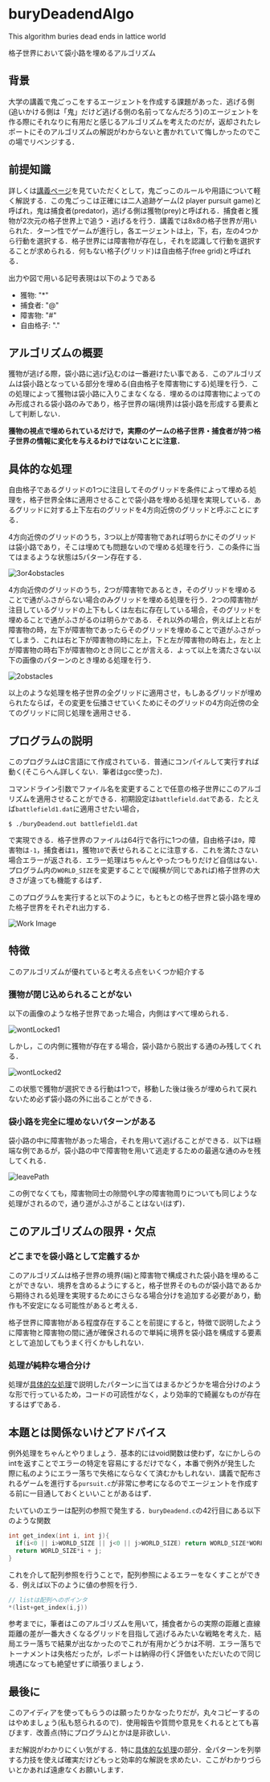 # buryDeadendAlgo
This algorithm buries dead ends in lattice world

格子世界において袋小路を埋めるアルゴリズム

## 背景
大学の講義で鬼ごっこをするエージェントを作成する課題があった．逃げる側(追いかける側は「鬼」だけど逃げる側の名前ってなんだろう)のエージェントを作る際にそれなりに有用だと感じるアルゴリズムを考えたのだが，返却されたレポートにそのアルゴリズムの解説がわからないと書かれていて悔しかったのでこの場でリベンジする．

## 前提知識
詳しくは[講義ページ](https://www.fun.ac.jp/~osawa/course/DCS/lab/1/index.html "DCS Labolatory 1")を見ていただくとして，鬼ごっこのルールや用語について軽く解説する．この鬼ごっこは正確には二人追跡ゲーム(2 player pursuit game)と呼ばれ，鬼は捕食者(predator)，逃げる側は獲物(prey)と呼ばれる．捕食者と獲物が2次元の格子世界上で追う・逃げるを行う．講義では8x8の格子世界が用いられた．ターン性でゲームが進行し，各エージェントは上，下，右，左の4つから行動を選択する．格子世界には障害物が存在し，それを認識して行動を選択することが求められる．何もない格子(グリッド)は自由格子(free grid)と呼ばれる．

出力や図で用いる記号表現は以下のようである
- 獲物: "*"
- 捕食者: "@"
- 障害物: "#"
- 自由格子: "."

## アルゴリズムの概要
獲物が逃げる際，袋小路に逃げ込むのは一番避けたい事である．このアルゴリズムは袋小路となっている部分を埋める(自由格子を障害物にする)処理を行う．この処理によって獲物は袋小路に入りこまなくなる．埋めるのは障害物によってのみ形成される袋小路のみであり，格子世界の端(境界)は袋小路を形成する要素として判断しない．

**獲物の視点で埋められているだけで，実際のゲームの格子世界・捕食者が持つ格子世界の情報に変化を与えるわけではないことに注意．**

## 具体的な処理
自由格子であるグリッドの1つに注目してそのグリッドを条件によって埋める処理を，格子世界全体に適用させることで袋小路を埋める処理を実現している．あるグリッドに対する上下左右のグリッドを4方向近傍のグリッドと呼ぶことにする．

4方向近傍のグリッドのうち，3つ以上が障害物であれば明らかにそのグリッドは袋小路であり，そこは埋めても問題ないので埋める処理を行う．この条件に当てはまるような状態は5パターン存在する．

![3or4obstacles](./images/3or4obstacles.png "障害物が3つ以上のパターン")

4方向近傍のグリッドのうち，2つが障害物であるとき，そのグリッドを埋めることで通がふさがらない場合のみグリッドを埋める処理を行う．2つの障害物が注目しているグリッドの上下もしくは左右に存在している場合，そのグリッドを埋めることで通がふさがるのは明らかである．それ以外の場合，例えば上と右が障害物の時，左下が障害物であったらそのグリッドを埋めることで道がふさがってしまう．これは右と下が障害物の時に左上，下と左が障害物の時右上，左と上が障害物の時右下が障害物のとき同じことが言える．よって以上を満たさない以下の画像のパターンのとき埋める処理を行う．

![2obstacles](./images/2obstacles.png "障害物が2つのパターン")

以上のような処理を格子世界の全グリッドに適用させ，もしあるグリッドが埋められたならば，その変更を伝播させていくためにそのグリッドの4方向近傍の全てのグリッドに同じ処理を適用させる．

## プログラムの説明
このプログラムはC言語にて作成されている．普通にコンパイルして実行すれば動く(そこらへん詳しくない．筆者はgcc使った)．

コマンドライン引数でファイル名を変更することで任意の格子世界にこのアルゴリズムを適用させることができる．初期設定は`battlefield.dat`である．たとえば`battlefield1.dat`に適用させたい場合，
```
$ ./buryDeadend.out battlefield1.dat
```
で実現できる．格子世界のファイルは64行で各行に1つの値，自由格子は`0`，障害物は`-1`，捕食者は`1`，獲物`10`で表せられることに注意する．これを満たさない場合エラーが返される．エラー処理はちゃんとやったつもりだけど自信はない．プログラム内の`WORLD_SIZE`を変更することで(縦横が同じであれば)格子世界の大きさが違っても機能するはず．

このプログラムを実行すると以下のように，もともとの格子世界と袋小路を埋めた格子世界をそれぞれ出力する．

![Work Image](./images/workImage.png "Work Image")

## 特徴
このアルゴリズムが優れていると考える点をいくつか紹介する
### 獲物が閉じ込められることがない
以下の画像のような格子世界であった場合，内側はすべて埋められる．

![wontLocked1](./images/wontLocked1.png "内側はすべて埋められる")

しかし，この内側に獲物が存在する場合，袋小路から脱出する通のみ残してくれる．

![wontLocked2](./images/wontLocked2.png "脱出経路が確保されている")

この状態で獲物が選択できる行動は1つで，移動した後は後ろが埋められて戻れないため必ず袋小路の外に出ることができる．
### 袋小路を完全に埋めないパターンがある
袋小路の中に障害物があった場合，それを用いて逃げることができる．以下は極端な例であるが，袋小路の中で障害物を用いて逃走するための最適な通のみを残してくれる．

![leavePath](./images/leavePath.png "道ができる")

この例でなくても，障害物同士の隙間やL字の障害物周りについても同じような処理がされるので，通り道がふさがることはない(はず)．

## このアルゴリズムの限界・欠点
### どこまでを袋小路として定義するか
このアルゴリズムは格子世界の境界(端)と障害物で構成された袋小路を埋めることができない．境界を含めるようにすると，格子世界そのものが袋小路であるから期待される処理を実現するためにさらなる場合分けを追加する必要があり，動作も不安定になる可能性があると考える．

格子世界に障害物がある程度存在することを前提にすると，特徴で説明したように障害物と障害物の間に通が確保されるので単純に境界を袋小路を構成する要素として追加してもうまく行くかもしれない．
### 処理が純粋な場合分け
処理が[具体的な処理](#具体的な処理)で説明したパターンに当てはまるかどうかを場合分けのような形で行っているため，コードの可読性がなく，より効率的で綺麗なものが存在するはずである．
## 本題とは関係ないけどアドバイス
例外処理をちゃんとやりましょう．基本的にはvoid関数は使わず，なにかしらのintを返すことでエラーの特定を容易にするだけでなく，本番で例外が発生した際に私のようにエラー落ちで失格にならなくて済むかもしれない．講義で配布されるゲームを進行する`pursuit.c`が非常に参考になるのでエージェントを作成する前に一目通しておくといいことがあるはず．

たいていのエラーは配列の参照で発生する．`buryDeadend.c`の42行目にある以下のような関数
```c
int get_index(int i, int j){
  if(i<0 || i>WORLD_SIZE || j<0 || j>WORLD_SIZE) return WORLD_SIZE*WORLD_SIZE;
  return WORLD_SIZE*i + j;
}
```
これを介して配列参照を行うことで，配列参照によるエラーをなくすことができる．例えば以下のように値の参照を行う．
```c
// listは配列へのポインタ
*(list+get_index(i,j))
```

参考までに，筆者はこのアルゴリズムを用いて，捕食者からの実際の距離と直線距離の差が一番大きくなるグリッドを目指して逃げるみたいな戦略を考えた．結局エラー落ちで結果が出なかったのでこれが有用かどうかは不明．エラー落ちでトーナメントは失格だったが，レポートは納得の行く評価をいただいたので同じ境遇になっても絶望せずに頑張りましょう．

## 最後に
このアイディアを使ってもらうのは願ったりかなったりだが，丸々コピーするのはやめましょう(私も怒られるので)．使用報告や質問や意見をくれるととても喜びます．改善点(特にプログラム)とかは是非欲しい．

まだ解説がわかりにくい気がする．特に[具体的な処理](#具体的な処理)の部分．全パターンを列挙する力技を使えば確実だけどもっと効率的な解説を求めたい．ここがわかりづらいとかあれば遠慮なくお願いします．